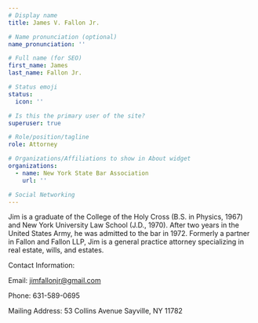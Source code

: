 ```yaml
---
# Display name
title: James V. Fallon Jr.

# Name pronunciation (optional)
name_pronunciation: ''

# Full name (for SEO)
first_name: James
last_name: Fallon Jr.     

# Status emoji
status:
  icon: ''

# Is this the primary user of the site?
superuser: true

# Role/position/tagline
role: Attorney

# Organizations/Affiliations to show in About widget
organizations:
  - name: New York State Bar Association
    url: ''

# Social Networking
---
```


Jim is a graduate of the College of the Holy Cross (B.S. in Physics, 1967) and New York University Law School (J.D., 1970). After two years in the United States Army, he was admitted to the bar in 1972. Formerly a partner in Fallon and Fallon LLP, Jim is a general practice attorney specializing in real estate, wills, and estates. 

Contact Information: </p>
Email: jimfallonjr@gmail.com </p>
Phone: 631-589-0695 </p>
Mailing Address: 53 Collins Avenue Sayville, NY 11782 </p>
